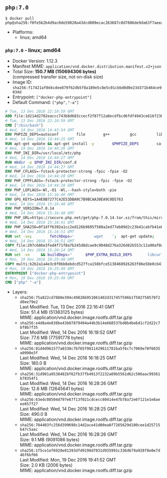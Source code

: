 ## `php:7.0`

```console
$ docker pull php@sha256:f0fe5b2b4d9ac0de59820a43dcd809ecac263687c0d7886de9da63f7aeea7498
```

-	Platforms:
	-	linux; amd64

### `php:7.0` - linux; amd64

-	Docker Version: 1.12.3
-	Manifest MIME: `application/vnd.docker.distribution.manifest.v2+json`
-	Total Size: **150.7 MB (150694306 bytes)**  
	(compressed transfer size, not on-disk size)
-	Image ID: `sha256:f17421af0d4cdee879f62db5f8a189e5c8e5c01cbbd0d0e23d371b464ce9034d`
-	Entrypoint: `["docker-php-entrypoint"]`
-	Default Command: `["php","-a"]`

```dockerfile
# Tue, 13 Dec 2016 22:10:59 GMT
ADD file:1d214d2782eaccc743b8d683ccecf2f87f12a0ecdfbcd6fdf4943ce616f23870 in / 
# Tue, 13 Dec 2016 22:10:59 GMT
CMD ["/bin/bash"]
# Wed, 14 Dec 2016 14:43:54 GMT
ENV PHPIZE_DEPS=autoconf 		file 		g++ 		gcc 		libc-dev 		make 		pkg-config 		re2c
# Wed, 14 Dec 2016 14:44:25 GMT
RUN apt-get update && apt-get install -y 		$PHPIZE_DEPS 		ca-certificates 		curl 		libedit2 		libsqlite3-0 		libxml2 		xz-utils 	--no-install-recommends && rm -r /var/lib/apt/lists/*
# Wed, 14 Dec 2016 14:44:26 GMT
ENV PHP_INI_DIR=/usr/local/etc/php
# Wed, 14 Dec 2016 14:44:27 GMT
RUN mkdir -p $PHP_INI_DIR/conf.d
# Wed, 14 Dec 2016 14:44:27 GMT
ENV PHP_CFLAGS=-fstack-protector-strong -fpic -fpie -O2
# Wed, 14 Dec 2016 14:44:28 GMT
ENV PHP_CPPFLAGS=-fstack-protector-strong -fpic -fpie -O2
# Wed, 14 Dec 2016 14:44:28 GMT
ENV PHP_LDFLAGS=-Wl,-O1 -Wl,--hash-style=both -pie
# Wed, 14 Dec 2016 15:16:40 GMT
ENV GPG_KEYS=1A4E8B7277C42E53DBA9C7B9BCAA30EA9C0D5763
# Wed, 14 Dec 2016 15:16:40 GMT
ENV PHP_VERSION=7.0.14
# Wed, 14 Dec 2016 15:16:40 GMT
ENV PHP_URL=https://secure.php.net/get/php-7.0.14.tar.xz/from/this/mirror PHP_ASC_URL=https://secure.php.net/get/php-7.0.14.tar.xz.asc/from/this/mirror
# Wed, 14 Dec 2016 15:16:41 GMT
ENV PHP_SHA256=0f1dff6392a1cc2ed126b9695f580a2ed77eb09d2c23b41cabfb41e6f27a8c89 PHP_MD5=a51f1d4f03f4e4c745856e9f76fca476
# Wed, 14 Dec 2016 15:16:51 GMT
RUN set -xe; 		fetchDeps=' 		wget 	'; 	apt-get update; 	apt-get install -y --no-install-recommends $fetchDeps; 	rm -rf /var/lib/apt/lists/*; 		mkdir -p /usr/src; 	cd /usr/src; 		wget -O php.tar.xz "$PHP_URL"; 		if [ -n "$PHP_SHA256" ]; then 		echo "$PHP_SHA256 *php.tar.xz" | sha256sum -c -; 	fi; 	if [ -n "$PHP_MD5" ]; then 		echo "$PHP_MD5 *php.tar.xz" | md5sum -c -; 	fi; 		if [ -n "$PHP_ASC_URL" ]; then 		wget -O php.tar.xz.asc "$PHP_ASC_URL"; 		export GNUPGHOME="$(mktemp -d)"; 		for key in $GPG_KEYS; do 			gpg --keyserver ha.pool.sks-keyservers.net --recv-keys "$key"; 		done; 		gpg --batch --verify php.tar.xz.asc php.tar.xz; 		rm -r "$GNUPGHOME"; 	fi; 		apt-get purge -y --auto-remove $fetchDeps
# Wed, 14 Dec 2016 15:16:51 GMT
COPY file:207c686e3fed4f71f8a7b245d8dcae9c9048d276a326d82b553c12a90af0c0ca in /usr/local/bin/ 
# Wed, 14 Dec 2016 15:20:14 GMT
RUN set -xe 	&& buildDeps=" 		$PHP_EXTRA_BUILD_DEPS 		libcurl4-openssl-dev 		libedit-dev 		libsqlite3-dev 		libssl-dev 		libxml2-dev 	" 	&& apt-get update && apt-get install -y $buildDeps --no-install-recommends && rm -rf /var/lib/apt/lists/* 		&& export CFLAGS="$PHP_CFLAGS" 		CPPFLAGS="$PHP_CPPFLAGS" 		LDFLAGS="$PHP_LDFLAGS" 	&& docker-php-source extract 	&& cd /usr/src/php 	&& ./configure 		--with-config-file-path="$PHP_INI_DIR" 		--with-config-file-scan-dir="$PHP_INI_DIR/conf.d" 				--disable-cgi 				--enable-ftp 		--enable-mbstring 		--enable-mysqlnd 				--with-curl 		--with-libedit 		--with-openssl 		--with-zlib 				$PHP_EXTRA_CONFIGURE_ARGS 	&& make -j "$(nproc)" 	&& make install 	&& { find /usr/local/bin /usr/local/sbin -type f -executable -exec strip --strip-all '{}' + || true; } 	&& make clean 	&& docker-php-source delete 		&& apt-get purge -y --auto-remove -o APT::AutoRemove::RecommendsImportant=false $buildDeps
# Mon, 19 Dec 2016 19:25:48 GMT
COPY multi:b2b2a1a4e3c0f0bb8ebdcd527fca158bfce5138468926263f86e5bb0cb41970f in /usr/local/bin/ 
# Mon, 19 Dec 2016 19:25:49 GMT
ENTRYPOINT ["docker-php-entrypoint"]
# Mon, 19 Dec 2016 19:25:49 GMT
CMD ["php" "-a"]
```

-	Layers:
	-	`sha256:75a822cd7888e394c49828b951061402d31745f596b1f502758570f2d0ee79e2`  
		Last Modified: Tue, 13 Dec 2016 22:16:41 GMT  
		Size: 51.4 MB (51363125 bytes)  
		MIME: application/vnd.docker.image.rootfs.diff.tar.gzip
	-	`sha256:e4d8a4e038be43b07879494a44b3b14e668537bd8b4be6d1cf2d22c7bf8b7f35`  
		Last Modified: Wed, 14 Dec 2016 16:18:52 GMT  
		Size: 77.6 MB (77591778 bytes)  
		MIME: application/vnd.docker.image.rootfs.diff.tar.gzip
	-	`sha256:81d4d961577a0338c7bf65f9811429611781ba5f6c7c7069e70f6035a0990e3f`  
		Last Modified: Wed, 14 Dec 2016 16:18:25 GMT  
		Size: 180.0 B  
		MIME: application/vnd.docker.image.rootfs.diff.tar.gzip
	-	`sha256:31d901a9538482bf62fb37fb4913f2232a09b5561d62c506aac99361b78354f1`  
		Last Modified: Wed, 14 Dec 2016 16:28:26 GMT  
		Size: 12.6 MB (12645641 bytes)  
		MIME: application/vnd.docker.image.rootfs.diff.tar.gzip
	-	`sha256:63edc08504d797e67f13f021cdcecc80414e47b78a72e6f121e1e8aeee657f27`  
		Last Modified: Wed, 14 Dec 2016 16:28:25 GMT  
		Size: 490.0 B  
		MIME: application/vnd.docker.image.rootfs.diff.tar.gzip
	-	`sha256:704403fc256d399698c14d2ace41d00ea6f7265629d100cee1d25715b47c5aac`  
		Last Modified: Wed, 14 Dec 2016 16:28:26 GMT  
		Size: 9.1 MB (9091086 bytes)  
		MIME: application/vnd.docker.image.rootfs.diff.tar.gzip
	-	`sha256:1f5ce1ef6928e01393dfd9198d7031d935991c336d679a928f8e0e7d46f6bf66`  
		Last Modified: Mon, 19 Dec 2016 19:41:52 GMT  
		Size: 2.0 KB (2006 bytes)  
		MIME: application/vnd.docker.image.rootfs.diff.tar.gzip
